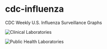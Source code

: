 # cdc-influenza
CDC Weekly U.S. Influenza Surveillance Graphs

![Clinical Laboratories](https://www.cdc.gov/flu/weekly/WeeklyArchives2023-2024/images/WHONPHL48_small.gif?raw=true)

![Public Health Laboratories](https://www.cdc.gov/flu/weekly/weeklyarchives2023-2024/images/WHOPHL48_small.gif?raw=true)
        